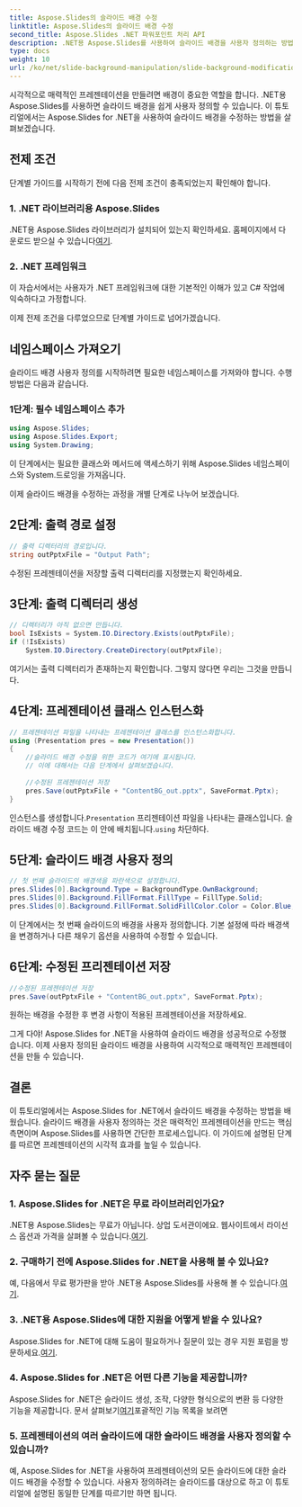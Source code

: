```yaml
---
title: Aspose.Slides의 슬라이드 배경 수정
linktitle: Aspose.Slides의 슬라이드 배경 수정
second_title: Aspose.Slides .NET 파워포인트 처리 API
description: .NET용 Aspose.Slides를 사용하여 슬라이드 배경을 사용자 정의하는 방법을 알아보세요. 시각적으로 매력적인 배경으로 프레젠테이션의 수준을 높여보세요. 오늘 시작해보세요!
type: docs
weight: 10
url: /ko/net/slide-background-manipulation/slide-background-modification/
---
```


시각적으로 매력적인 프레젠테이션을 만들려면 배경이 중요한 역할을 합니다. .NET용 Aspose.Slides를 사용하면 슬라이드 배경을 쉽게 사용자 정의할 수 있습니다. 이 튜토리얼에서는 Aspose.Slides for .NET을 사용하여 슬라이드 배경을 수정하는 방법을 살펴보겠습니다. 

## 전제 조건

단계별 가이드를 시작하기 전에 다음 전제 조건이 충족되었는지 확인해야 합니다.

### 1. .NET 라이브러리용 Aspose.Slides

 .NET용 Aspose.Slides 라이브러리가 설치되어 있는지 확인하세요. 홈페이지에서 다운로드 받으실 수 있습니다[여기](https://releases.aspose.com/slides/net/).

### 2. .NET 프레임워크

이 자습서에서는 사용자가 .NET 프레임워크에 대한 기본적인 이해가 있고 C# 작업에 익숙하다고 가정합니다.

이제 전제 조건을 다루었으므로 단계별 가이드로 넘어가겠습니다.

## 네임스페이스 가져오기

슬라이드 배경 사용자 정의를 시작하려면 필요한 네임스페이스를 가져와야 합니다. 수행 방법은 다음과 같습니다.

### 1단계: 필수 네임스페이스 추가

```csharp
using Aspose.Slides;
using Aspose.Slides.Export;
using System.Drawing;
```

이 단계에서는 필요한 클래스와 메서드에 액세스하기 위해 Aspose.Slides 네임스페이스와 System.드로잉을 가져옵니다.

이제 슬라이드 배경을 수정하는 과정을 개별 단계로 나누어 보겠습니다.

## 2단계: 출력 경로 설정

```csharp
// 출력 디렉터리의 경로입니다.
string outPptxFile = "Output Path";
```

수정된 프레젠테이션을 저장할 출력 디렉터리를 지정했는지 확인하세요.

## 3단계: 출력 디렉터리 생성

```csharp
// 디렉터리가 아직 없으면 만듭니다.
bool IsExists = System.IO.Directory.Exists(outPptxFile);
if (!IsExists)
    System.IO.Directory.CreateDirectory(outPptxFile);
```

여기서는 출력 디렉터리가 존재하는지 확인합니다. 그렇지 않다면 우리는 그것을 만듭니다.

## 4단계: 프레젠테이션 클래스 인스턴스화

```csharp
// 프레젠테이션 파일을 나타내는 프레젠테이션 클래스를 인스턴스화합니다.
using (Presentation pres = new Presentation())
{
    //슬라이드 배경 수정을 위한 코드가 여기에 표시됩니다.
    // 이에 대해서는 다음 단계에서 살펴보겠습니다.
    
    //수정된 프레젠테이션 저장
    pres.Save(outPptxFile + "ContentBG_out.pptx", SaveFormat.Pptx);
}
```

 인스턴스를 생성합니다.`Presentation` 프리젠테이션 파일을 나타내는 클래스입니다. 슬라이드 배경 수정 코드는 이 안에 배치됩니다.`using` 차단하다.

## 5단계: 슬라이드 배경 사용자 정의

```csharp
// 첫 번째 슬라이드의 배경색을 파란색으로 설정합니다.
pres.Slides[0].Background.Type = BackgroundType.OwnBackground;
pres.Slides[0].Background.FillFormat.FillType = FillType.Solid;
pres.Slides[0].Background.FillFormat.SolidFillColor.Color = Color.Blue;
```

이 단계에서는 첫 번째 슬라이드의 배경을 사용자 정의합니다. 기본 설정에 따라 배경색을 변경하거나 다른 채우기 옵션을 사용하여 수정할 수 있습니다.

## 6단계: 수정된 프리젠테이션 저장

```csharp
//수정된 프레젠테이션 저장
pres.Save(outPptxFile + "ContentBG_out.pptx", SaveFormat.Pptx);
```

원하는 배경을 수정한 후 변경 사항이 적용된 프레젠테이션을 저장하세요.

그게 다야! Aspose.Slides for .NET을 사용하여 슬라이드 배경을 성공적으로 수정했습니다. 이제 사용자 정의된 슬라이드 배경을 사용하여 시각적으로 매력적인 프레젠테이션을 만들 수 있습니다.

## 결론

이 튜토리얼에서는 Aspose.Slides for .NET에서 슬라이드 배경을 수정하는 방법을 배웠습니다. 슬라이드 배경을 사용자 정의하는 것은 매력적인 프레젠테이션을 만드는 핵심 측면이며 Aspose.Slides를 사용하면 간단한 프로세스입니다. 이 가이드에 설명된 단계를 따르면 프레젠테이션의 시각적 효과를 높일 수 있습니다.

## 자주 묻는 질문

### 1. Aspose.Slides for .NET은 무료 라이브러리인가요?

 .NET용 Aspose.Slides는 무료가 아닙니다. 상업 도서관이에요. 웹사이트에서 라이선스 옵션과 가격을 살펴볼 수 있습니다.[여기](https://purchase.aspose.com/buy).

### 2. 구매하기 전에 Aspose.Slides for .NET을 사용해 볼 수 있나요?

 예, 다음에서 무료 평가판을 받아 .NET용 Aspose.Slides를 사용해 볼 수 있습니다.[여기](https://releases.aspose.com/).

### 3. .NET용 Aspose.Slides에 대한 지원을 어떻게 받을 수 있나요?

 Aspose.Slides for .NET에 대해 도움이 필요하거나 질문이 있는 경우 지원 포럼을 방문하세요.[여기](https://forum.aspose.com/).

### 4. Aspose.Slides for .NET은 어떤 다른 기능을 제공합니까?

 Aspose.Slides for .NET은 슬라이드 생성, 조작, 다양한 형식으로의 변환 등 다양한 기능을 제공합니다. 문서 살펴보기[여기](https://reference.aspose.com/slides/net/)포괄적인 기능 목록을 보려면

### 5. 프레젠테이션의 여러 슬라이드에 대한 슬라이드 배경을 사용자 정의할 수 있습니까?

예, Aspose.Slides for .NET을 사용하여 프레젠테이션의 모든 슬라이드에 대한 슬라이드 배경을 수정할 수 있습니다. 사용자 정의하려는 슬라이드를 대상으로 하고 이 튜토리얼에 설명된 동일한 단계를 따르기만 하면 됩니다.
